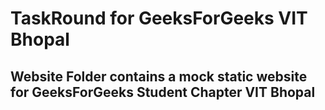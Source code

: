 # TaskRound for GeeksForGeeks VIT Bhopal
## Website Folder contains a mock static website for GeeksForGeeks Student Chapter VIT Bhopal
